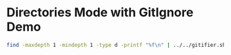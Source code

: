 # Directories Mode with GitIgnore Demo

```sh
find -maxdepth 1 -mindepth 1 -type d -printf "%f\n" | ../../gitifier.sh foo -i gitignore.file
```
